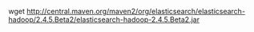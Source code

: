 wget http://central.maven.org/maven2/org/elasticsearch/elasticsearch-hadoop/2.4.5.Beta2/elasticsearch-hadoop-2.4.5.Beta2.jar
